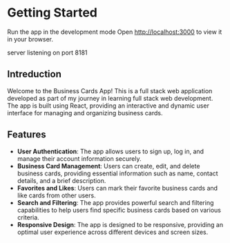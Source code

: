 # Getting Started

Run the app in the development mode
Open [http://localhost:3000](http://localhost:3000) to view it in your browser.

server listening on port 8181

## Intreduction

Welcome to the Business Cards App! This is a full stack web application developed as part of my journey in learning full stack web development. The app is built using React, providing an interactive and dynamic user interface for managing and organizing business cards.

## Features

- **User Authentication**: The app allows users to sign up, log in, and manage their account information securely.
- **Business Card Management**: Users can create, edit, and delete business cards, providing essential information such as name, contact details, and a brief description.
- **Favorites and Likes**: Users can mark their favorite business cards and like cards from other users.
- **Search and Filtering**: The app provides powerful search and filtering capabilities to help users find specific business cards based on various criteria.
- **Responsive Design**: The app is designed to be responsive, providing an optimal user experience across different devices and screen sizes.
